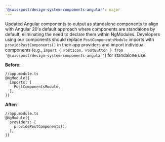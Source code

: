 ```yaml
---
'@swisspost/design-system-components-angular': major
---
```


Updated Angular components to output as standalone components to align with Angular 20's default approach where components are standalone by default, eliminating the need to declare them within NgModules. Developers using our components should replace `PostComponentsModule` imports with `providePostComponents()` in their app providers and import individual components (e.g., `import { PostIcon, PostButton } from '@swisspost/design-system-components-angular'`) for standalone use.

**Before:**
```
//app.module.ts
@NgModule({
  imports: [
    PostComponentsModule,
  ],
})
```

**After:**
```
//app.module.ts
@NgModule({
  providers: [
    providePostComponents(),
  ],
})
```

